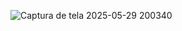 ![Captura de tela 2025-05-29 200340](https://github.com/user-attachments/assets/f3115bb1-fb38-4209-b109-d43a1a3c0d31)
